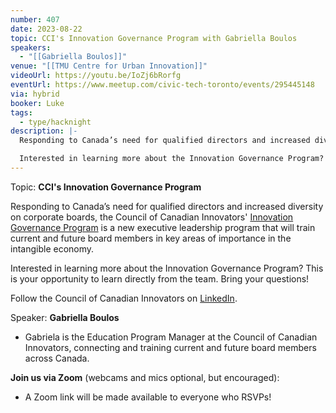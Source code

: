 ```yaml
---
number: 407
date: 2023-08-22
topic: CCI's Innovation Governance Program with Gabriella Boulos
speakers:
  - "[[Gabriella Boulos]]"
venue: "[[TMU Centre for Urban Innovation]]"
videoUrl: https://youtu.be/IoZj6bRorfg
eventUrl: https://www.meetup.com/civic-tech-toronto/events/295445148
via: hybrid
booker: Luke
tags:
  - type/hacknight
description: |-
  Responding to Canada’s need for qualified directors and increased diversity on corporate boards, the Council of Canadian Innovators' [Innovation Governance Program](https://igp.canadianinnovators.org/) is a new executive leadership program that will train current and future board members in key areas of importance in the intangible economy.

  Interested in learning more about the Innovation Governance Program? This is your opportunity to learn directly from the team. Bring your questions! Follow the Council of Canadian Innovators on [LinkedIn](https://www.linkedin.com/company/council-of-canadian-innovators/).
---
```


Topic: **CCI's Innovation Governance Program**

Responding to Canada’s need for qualified directors and increased diversity on corporate boards, the Council of Canadian Innovators' [Innovation Governance Program](https://igp.canadianinnovators.org/) is a new executive leadership program that will train current and future board members in key areas of importance in the intangible economy.

Interested in learning more about the Innovation Governance Program? This is your opportunity to learn directly from the team. Bring your questions!

Follow the Council of Canadian Innovators on [LinkedIn](https://www.linkedin.com/company/council-of-canadian-innovators/?originalSubdomain=ca).

Speaker: **Gabriella Boulos**

* Gabriela is the Education Program Manager at the Council of Canadian Innovators, connecting and training current and future board members across Canada.

**Join us via Zoom** (webcams and mics optional, but encouraged):

* A Zoom link will be made available to everyone who RSVPs!
